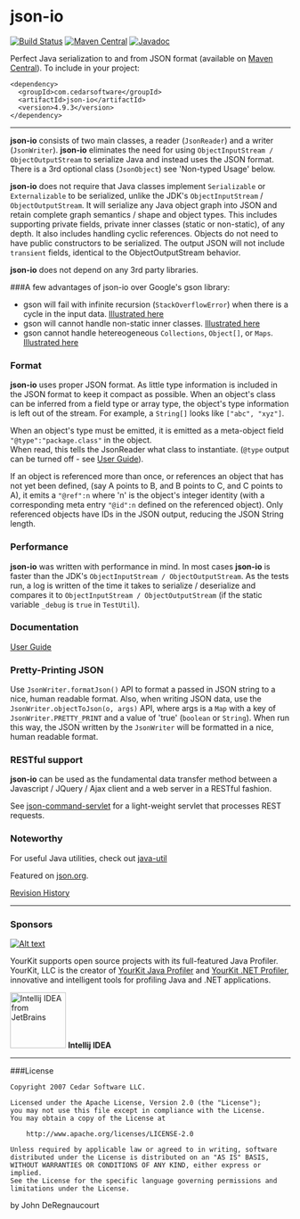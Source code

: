 json-io
=======
[![Build Status](https://travis-ci.org/jdereg/json-io.svg?branch=master)](https://travis-ci.org/jdereg/json-io)
[![Maven Central](https://maven-badges.herokuapp.com/maven-central/com.cedarsoftware/json-io/badge.svg)](https://maven-badges.herokuapp.com/maven-central/com.cedarsoftware/json-io)
[![Javadoc](https://javadoc-emblem.rhcloud.com/doc/com.cedarsoftware/json-io/badge.svg)](http://www.javadoc.io/doc/com.cedarsoftware/json-io)

Perfect Java serialization to and from JSON format (available on [Maven Central](http://search.maven.org/#search%7Cga%7C1%7Cjson-io)). To include in your project:

    <dependency>
      <groupId>com.cedarsoftware</groupId>
      <artifactId>json-io</artifactId>
      <version>4.9.3</version>
    </dependency>
___
**json-io** consists of two main classes, a reader (`JsonReader`) and a writer (`JsonWriter`).  **json-io** eliminates 
the need for using `ObjectInputStream / ObjectOutputStream` to serialize Java and instead uses the JSON format.  There 
is a 3rd optional class (`JsonObject`) see 'Non-typed Usage' below.

**json-io** does not require that Java classes implement `Serializable` or `Externalizable` to be serialized, 
unlike the JDK's `ObjectInputStream` / `ObjectOutputStream`.  It will serialize any Java object graph into JSON and retain 
complete graph semantics / shape and object types.  This includes supporting private fields, private inner classes 
(static or non-static), of any depth.  It also includes handling cyclic references.  Objects do not need to have 
public constructors to be serialized.  The output JSON will not include `transient` fields, identical to the 
ObjectOutputStream behavior.

**json-io** does not depend on any 3rd party libraries.

###A few advantages of json-io over Google's gson library:
* gson will fail with infinite recursion (`StackOverflowError`) when there is a cycle in the input data.  [Illustrated here](https://github.com/jdereg/json-io/blob/master/src/test/java/com/cedarsoftware/util/io/TestGsonNotHandleCycleButJsonIoCan.java) 
* gson will cannot handle non-static inner classes. [Illustrated here](https://github.com/jdereg/json-io/blob/master/src/test/java/com/cedarsoftware/util/io/TestGsonNotHandleStaticInnerButJsonIoCan.java)
* gson cannot handle hetereogeneous `Collections`, `Object[]`, or `Maps`.  [Illustrated here](https://github.com/jdereg/json-io/blob/master/src/test/java/com/cedarsoftware/util/io/TestGsonNotHandleHeteroCollections.java)

### Format
**json-io** uses proper JSON format.  As little type information is included in the JSON format to keep it compact as 
possible.  When an object's class can be inferred from a field type or array type, the object's type information is 
left out of the stream.  For example, a `String[]` looks like `["abc", "xyz"]`.

When an object's type must be emitted, it is emitted as a meta-object field `"@type":"package.class"` in the object.  
When read, this tells the JsonReader what class to instantiate.  (`@type` output can be turned off - see [User Guide](/user-guide.me)).

If an object is referenced more than once, or references an object that has not yet been defined, (say A points to B, 
and B points to C, and C points to A), it emits a `"@ref":n` where 'n' is the object's integer identity (with a 
corresponding meta entry `"@id":n` defined on the referenced object).  Only referenced objects have IDs in the JSON 
output, reducing the JSON String length.

### Performance
**json-io** was written with performance in mind.  In most cases **json-io** is faster than the JDK's
 `ObjectInputStream / ObjectOutputStream`.  As the tests run, a log is written of the time it takes to 
 serialize / deserialize and compares it to `ObjectInputStream / ObjectOutputStream` (if the static 
 variable `_debug` is `true` in `TestUtil`).
 
### Documentation
[User Guide](/user-guide.md)

### Pretty-Printing JSON
Use `JsonWriter.formatJson()` API to format a passed in JSON string to a nice, human readable format.  Also, when writing
JSON data, use the `JsonWriter.objectToJson(o, args)` API, where args is a `Map` with a key of `JsonWriter.PRETTY_PRINT`
and a value of 'true' (`boolean` or `String`).  When run this way, the JSON written by the `JsonWriter` will be formatted
in a nice, human readable format.

### RESTful support
**json-io** can be used as the fundamental data transfer method between a Javascript / JQuery / Ajax client and a web server
in a RESTful fashion.

See [json-command-servlet](https://github.com/jdereg/json-command-servlet) for a light-weight servlet that processes REST requests.

### Noteworthy
For useful Java utilities, check out [java-util](http://github.com/jdereg/java-util)

Featured on [json.org](http://json.org).

[Revision History](/changelog.md)
___
### Sponsors
[![Alt text](https://www.yourkit.com/images/yklogo.png "YourKit")](https://www.yourkit.com/.net/profiler/index.jsp)

YourKit supports open source projects with its full-featured Java Profiler.
YourKit, LLC is the creator of <a href="https://www.yourkit.com/java/profiler/index.jsp">YourKit Java Profiler</a>
and <a href="https://www.yourkit.com/.net/profiler/index.jsp">YourKit .NET Profiler</a>,
innovative and intelligent tools for profiling Java and .NET applications.

<a href="https://www.jetbrains.com/idea/"><img alt="Intellij IDEA from JetBrains" src="https://s-media-cache-ak0.pinimg.com/236x/bd/f4/90/bdf49052dd79aa1e1fc2270a02ba783c.jpg" data-canonical-src="https://s-media-cache-ak0.pinimg.com/236x/bd/f4/90/bdf49052dd79aa1e1fc2270a02ba783c.jpg" width="100" height="100" /></a>
**Intellij IDEA**
___
###License
```
Copyright 2007 Cedar Software LLC.

Licensed under the Apache License, Version 2.0 (the "License");
you may not use this file except in compliance with the License.
You may obtain a copy of the License at

    http://www.apache.org/licenses/LICENSE-2.0

Unless required by applicable law or agreed to in writing, software
distributed under the License is distributed on an "AS IS" BASIS,
WITHOUT WARRANTIES OR CONDITIONS OF ANY KIND, either express or implied.
See the License for the specific language governing permissions and
limitations under the License.
```

by John DeRegnaucourt
